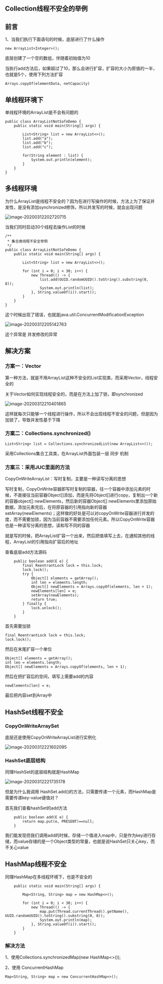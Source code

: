 ## Collection线程不安全的举例

## 前言

1、当我们执行下面语句的时候，底层进行了什么操作

```
new ArrayList<Integer>();
```

底层创建了一个空的数组，伴随着初始值为10

当执行add方法后，如果超过了10，那么会进行扩容，扩容的大小为原值的一半，也就是5个，使用下列方法扩容

```
Arrays.copyOf(elementData, netCapacity)
```

## 单线程环境下

单线程环境的ArrayList是不会有问题的

```
public class ArrayListNotSafeDemo {
    public static void main(String[] args) {

        List<String> list = new ArrayList<>();
        list.add("a");
        list.add("b");
        list.add("c");

        for(String element : list) {
            System.out.println(element);
        }
    }
}
```

## 多线程环境

为什么ArrayList是线程不安全的？因为在进行写操作的时候，方法上为了保证并发性，是没有添加synchronized修饰，所以并发写的时候，就会出现问题

![image-20200312202720715](images/image-20200312202720715.png)

当我们同时启动30个线程去操作List的时候

```
/**
 * 集合类线程不安全举例
 */
public class ArrayListNotSafeDemo {
    public static void main(String[] args) {

        List<String> list = new ArrayList<>();

        for (int i = 0; i < 30; i++) {
            new Thread(() -> {
                list.add(UUID.randomUUID().toString().substring(0, 8));
                System.out.println(list);
            }, String.valueOf(i)).start();
        }
    }
}
```

这个时候出现了错误，也就是java.util.ConcurrentModificationException

![image-20200312205142763](images/image-20200312205142763.png)

这个异常是 并发修改的异常

## 解决方案

### 方案一：Vector

第一种方法，就是不用ArrayList这种不安全的List实现类，而采用Vector，线程安全的

关于Vector如何实现线程安全的，而是在方法上加了锁，即synchronized

![image-20200312210401865](images/image-20200312210401865.png)

这样就每次只能够一个线程进行操作，所以不会出现线程不安全的问题，但是因为加锁了，导致并发性基于下降

### 方案二：Collections.synchronized()

```
List<String> list = Collections.synchronizedList(new ArrayList<>());
```

采用Collections集合工具类，在ArrayList外面包装一层 同步 机制

### 方案三：采用JUC里面的方法

CopyOnWriteArrayList：写时复制，主要是一种读写分离的思想

写时复制，CopyOnWrite容器即写时复制的容器，往一个容器中添加元素的时候，不直接往当前容器Object[]添加，而是先将Object[]进行copy，复制出一个新的容器object[] newElements，然后新的容器Object[] newElements里添加原始数据，添加元素完后，在将原容器的引用指向新的容器 setArray(newElements)；这样做的好处是可以对copyOnWrite容器进行并发的度，而不需要加锁，因为当前容器不需要添加任何元素。所以CopyOnWrite容器也是一种读写分离的思想，读和写不同的容器

就是写的时候，把ArrayList扩容一个出来，然后把值填写上去，在通知其他的线程，ArrayList的引用指向扩容后的地址

查看底层add方法源码

```
    public boolean add(E e) {
        final ReentrantLock lock = this.lock;
        lock.lock();
        try {
            Object[] elements = getArray();
            int len = elements.length;
            Object[] newElements = Arrays.copyOf(elements, len + 1);
            newElements[len] = e;
            setArray(newElements);
            return true;
        } finally {
            lock.unlock();
        }
    }
```

首先需要加锁

```
final ReentrantLock lock = this.lock;
lock.lock();
```

然后在末尾扩容一个单位

```
Object[] elements = getArray();
int len = elements.length;
Object[] newElements = Arrays.copyOf(elements, len + 1);
```

然后在把扩容后的空间，填写上需要add的内容

```
newElements[len] = e;
```

最后把内容set到Array中

## HashSet线程不安全

### CopyOnWriteArraySet

底层还是使用CopyOnWriteArrayList进行实例化

![image-20200312221602095](images/image-20200312221602095.png)

### HashSet底层结构

同理HashSet的底层结构就是HashMap

![image-20200312221735178](images/image-20200312221735178.png)

但是为什么我调用 HashSet.add()的方法，只需要传递一个元素，而HashMap是需要传递key-value键值对？

首先我们查看hashSet的add方法

```
    public boolean add(E e) {
        return map.put(e, PRESENT)==null;
    }
```

我们能发现但我们调用add的时候，存储一个值进入map中，只是作为key进行存储，而value存储的是一个Object类型的常量，也就是说HashSet只关心key，而不关心value

## HashMap线程不安全

同理HashMap在多线程环境下，也是不安全的

```
    public static void main(String[] args) {

        Map<String, String> map = new HashMap<>();

        for (int i = 0; i < 30; i++) {
            new Thread(() -> {
                map.put(Thread.currentThread().getName(), UUID.randomUUID().toString().substring(0, 8));
                System.out.println(map);
            }, String.valueOf(i)).start();
        }
    }
```

### 解决方法

1、使用Collections.synchronizedMap(new HashMap<>());

2、使用 ConcurrentHashMap

```
Map<String, String> map = new ConcurrentHashMap<>();
```

